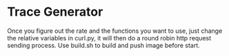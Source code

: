 # Trace Generator
Once you figure out the rate and the functions you want to use, just change the relative variables in curl.py, it will then do a round robin http request sending process. Use build.sh to build and push image before start.
